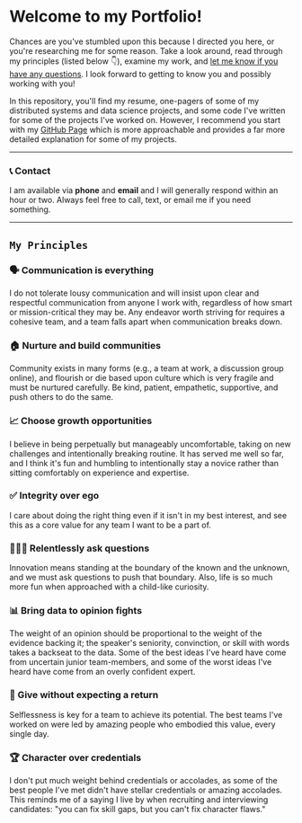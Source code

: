 # Welcome to my Portfolio!

Chances are you've stumbled upon this because I directed you here, or you're researching me for some reason. Take a look around, read through my principles (listed below 👇), examine my work, and [let me know if you have any questions](mailto:ricardofrankbarrera@gmail.com). I look forward to getting to know you and possibly working with you!

In this repository, you'll find my resume, one-pagers of some of my distributed systems and data science projects, and some code I've written for some of the projects I've worked on. However, I recommend you start with my [GitHub Page](https://ricardofrankbarrera.github.io/Data-Science-Portfolio/) which is more approachable and provides a far more detailed explanation for some of my projects.

*****************

### 📞 Contact

I am available via **phone** and **email** and I will generally respond within an hour or two. Always feel free to call, text, or email me if you need something.

**********

## `My Principles`

### 🗣 Communication is everything
I do not tolerate lousy communication and will insist upon clear and respectful communication from anyone I work with, regardless of how smart or mission-critical they may be. Any endeavor worth striving for requires a cohesive team, and a team falls apart when communication breaks down.

### 🏠 Nurture and build communities
Community exists in many forms (e.g., a team at work, a discussion group online), and flourish or die based upon culture which is very fragile and must be nurtured carefully. Be kind, patient, empathetic, supportive, and push others to do the same.

### 📈 Choose growth opportunities
I believe in being perpetually but manageably uncomfortable, taking on new challenges and intentionally breaking routine. It has served me well so far, and I think it's fun and humbling to intentionally stay a novice rather than sitting comfortably on experience and expertise. 

### ✅ Integrity over ego
I care about doing the right thing even if it isn't in my best interest, and see this as a core value for any team I want to be a part of.

### 🙋🏻‍♂️ Relentlessly ask questions
Innovation means standing at the boundary of the known and the unknown, and we must ask questions to push that boundary. Also, life is so much more fun when approached with a child-like curiosity.

### 📊 Bring data to opinion fights
The weight of an opinion should be proportional to the weight of the evidence backing it; the speaker's seniority, convinction, or skill with words takes a backseat to the data. Some of the best ideas I've heard have come from uncertain junior team-members, and some of the worst ideas I've heard have come from an overly confident expert.

### 🎁 Give without expecting a return
Selflessness is key for a team to achieve its potential. The best teams I've worked on were led by amazing people who embodied this value, every single day.

### 🏆 Character over credentials
I don't put much weight behind credentials or accolades, as some of the best people I've met didn't have stellar credentials or amazing accolades. This reminds me of a saying I live by when recruiting and interviewing candidates: "you can fix skill gaps, but you can't fix character flaws."

